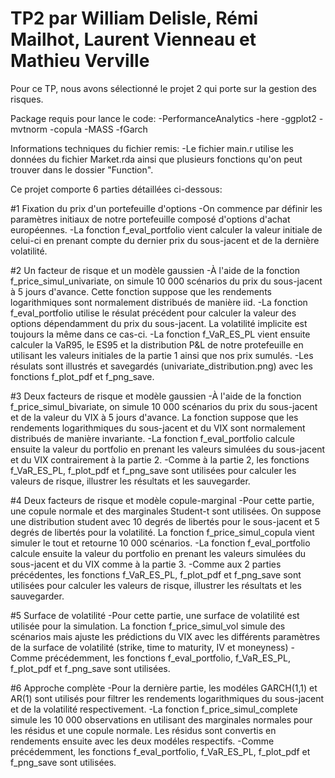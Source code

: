 
# TP2 par William Delisle, Rémi Mailhot, Laurent Vienneau et Mathieu Verville

Pour ce TP, nous avons sélectionné le projet 2 qui porte sur la gestion des risques. 

Package requis pour lance le code:
-PerformanceAnalytics
-here
-ggplot2
-mvtnorm
-copula
-MASS
-fGarch

Informations techniques du fichier remis:
-Le fichier main.r utilise les données du fichier Market.rda ainsi que plusieurs fonctions qu'on peut trouver dans le dossier "Function".

Ce projet comporte 6 parties détaillées ci-dessous:


#1 Fixation du prix d'un portefeuille d'options
-On commence par définir les paramètres initiaux de notre portefeuille composé d'options d'achat européennes.
-La fonction f_eval_portfolio vient calculer la valeur initiale de celui-ci en prenant compte du dernier prix du sous-jacent et de la dernière volatilité.

#2 Un facteur de risque et un modèle gaussien
-À l'aide de la fonction f_price_simul_univariate, on simule 10 000 scénarios du prix du sous-jacent à 5 jours d'avance. Cette fonction suppose que les rendements logarithmiques sont normalement distribués de manière iid.
-La fonction f_eval_portfolio utilise le résulat précédent pour calculer la valeur des options dépendamment du prix du sous-jacent. La volatilité implicite est toujours la même dans ce cas-ci.
-La fonction f_VaR_ES_PL vient ensuite calculer la VaR95, le ES95 et la distribution P&L de notre protefeuille en utilisant les valeurs initiales de la partie 1 ainsi que nos prix sumulés.
-Les résulats sont illustrés et savegardés (univariate_distribution.png) avec les fonctions f_plot_pdf et f_png_save.

#3 Deux facteurs de risque et modèle gaussien
-À l'aide de la fonction f_price_simul_bivariate, on simule 10 000 scénarios du prix du sous-jacent et de la valeur du VIX à 5 jours d'avance. La fonction suppose que les rendements logarithmiques du sous-jacent et du VIX sont normalement distribués de manière invariante.
-La fonction f_eval_portfolio calcule ensuite la valeur du portfolio en prenant les valeurs simulées du sous-jacent et du VIX contrairement à la partie 2.
-Comme à la partie 2, les fonctions f_VaR_ES_PL, f_plot_pdf et f_png_save sont utilisées pour calculer les valeurs de risque, illustrer les résultats et les sauvegarder.

#4 Deux facteurs de risque et modèle copule-marginal
-Pour cette partie, une copule normale et des marginales Student-t sont utilisées. On suppose une distribution student avec 10 degrés de libertés pour le sous-jacent et 5 degrés de libertés pour la volatilité. La fonction f_price_simul_copula vient simuler le tout et retourne 10 000 scénarios.
-La fonction f_eval_portfolio calcule ensuite la valeur du portfolio en prenant les valeurs simulées du sous-jacent et du VIX comme à la partie 3.
-Comme aux 2 parties précédentes, les fonctions f_VaR_ES_PL, f_plot_pdf et f_png_save sont utilisées pour calculer les valeurs de risque, illustrer les résultats et les sauvegarder.


#5 Surface de volatilité
-Pour cette partie, une surface de volatilité est utilisée pour la simulation. La fonction f_price_simul_vol simule des scénarios mais ajuste les prédictions du VIX avec les différents paramètres de la surface de volatilité (strike, time to maturity, IV et moneyness)
-Comme précédemment, les fonctions f_eval_portfolio, f_VaR_ES_PL, f_plot_pdf et f_png_save sont utilisées.

#6 Approche complète
-Pour la dernière partie, les modéles GARCH(1,1) et AR(1) sont utilisés pour filtrer les rendements logarithmiques du sous-jacent et de la volatilité respectivement. 
-La fonction f_price_simul_complete simule les 10 000 observations en utilisant des marginales normales pour les résidus et une copule normale. Les résidus sont convertis en rendements ensuite avec les deux modéles respectifs.
-Comme précédemment, les fonctions f_eval_portfolio, f_VaR_ES_PL, f_plot_pdf et f_png_save sont utilisées.


